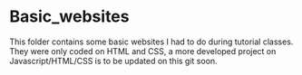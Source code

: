 # Basic_websites
This folder contains some basic websites I had to do during tutorial classes.
They were only coded on HTML and CSS, a more developed project on Javascript/HTML/CSS is to be updated on this git soon.
